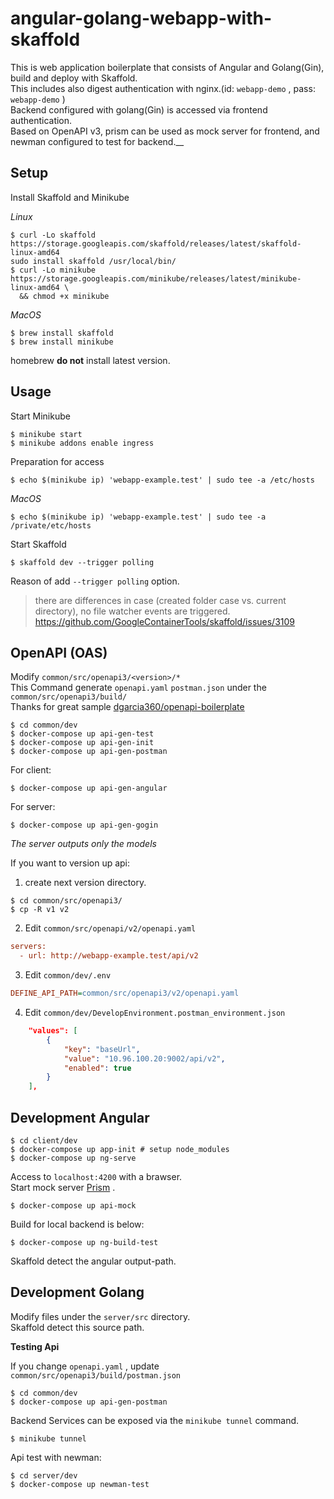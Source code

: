 # angular-golang-webapp-with-skaffold

This is web application boilerplate that consists of Angular and Golang(Gin), build and deploy with Skaffold.  
This includes also digest authentication with nginx.(id: `webapp-demo` , pass: `webapp-demo` )  
Backend configured with golang(Gin) is accessed via frontend authentication.  
Based on OpenAPI v3, prism can be used as mock server for frontend, and newman configured to test for backend.__

## Setup
Install Skaffold and Minikube

*Linux*
``` shell
$ curl -Lo skaffold https://storage.googleapis.com/skaffold/releases/latest/skaffold-linux-amd64
sudo install skaffold /usr/local/bin/
$ curl -Lo minikube https://storage.googleapis.com/minikube/releases/latest/minikube-linux-amd64 \
  && chmod +x minikube
```

*MacOS*
``` shell
$ brew install skaffold
$ brew install minikube
```
homebrew **do not** install latest version.

## Usage

Start Minikube
``` shell
$ minikube start
$ minikube addons enable ingress
```

Preparation for access
``` shell
$ echo $(minikube ip) 'webapp-example.test' | sudo tee -a /etc/hosts
```

*MacOS*
``` shell
$ echo $(minikube ip) 'webapp-example.test' | sudo tee -a /private/etc/hosts
```

Start Skaffold
``` shell
$ skaffold dev --trigger polling
```
Reason of add `--trigger polling` option.
>there are differences in case (created folder case vs. current directory), no file watcher events are triggered.
https://github.com/GoogleContainerTools/skaffold/issues/3109

## OpenAPI (OAS)

Modify `common/src/openapi3/<version>/*`   
This Command generate `openapi.yaml` `postman.json` under the `common/src/openapi3/build/`   
Thanks for great sample [dgarcia360/openapi-boilerplate](https://github.com/dgarcia360/openapi-boilerplate)  

``` shell
$ cd common/dev
$ docker-compose up api-gen-test
$ docker-compose up api-gen-init
$ docker-compose up api-gen-postman
```

For client:
``` shell
$ docker-compose up api-gen-angular
```

For server:
``` shell
$ docker-compose up api-gen-gogin
```
*The server outputs only the models*

If you want to version up api:

1. create next version directory.
``` shell
$ cd common/src/openapi3/
$ cp -R v1 v2
```

2. Edit `common/src/openapi/v2/openapi.yaml`
``` ini
servers:
  - url: http://webapp-example.test/api/v2
```

3. Edit `common/dev/.env`
``` ini
DEFINE_API_PATH=common/src/openapi3/v2/openapi.yaml
```

4. Edit `common/dev/DevelopEnvironment.postman_environment.json`
``` json
	"values": [
		{
			"key": "baseUrl",
			"value": "10.96.100.20:9002/api/v2",
			"enabled": true
		}
	],
```

## Development Angular

``` shell
$ cd client/dev
$ docker-compose up app-init # setup node_modules
$ docker-compose up ng-serve
```

Access to `localhost:4200` with a brawser.  
Start mock server [Prism](https://stoplight.io/open-source/prism/) .  

``` shell
$ docker-compose up api-mock
```

Build for local backend is below:

``` shell
$ docker-compose up ng-build-test
```
Skaffold detect the angular output-path.

## Development Golang

Modify files under the `server/src` directory.  
Skaffold detect this source path.  

**Testing Api**

If you change `openapi.yaml` , update `common/src/openapi3/build/postman.json`
``` shell
$ cd common/dev
$ docker-compose up api-gen-postman
```

Backend Services can be exposed via the `minikube tunnel` command.
``` shell
$ minikube tunnel
```

Api test with newman:
``` shell
$ cd server/dev
$ docker-compose up newman-test
```
